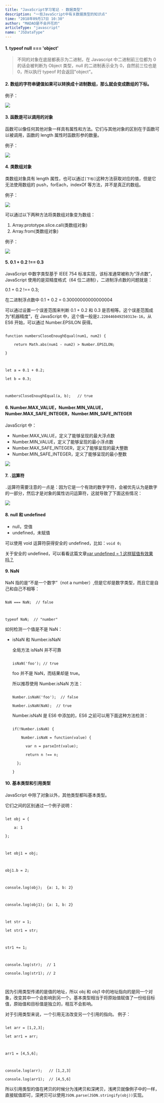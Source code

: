 ```yaml
---
title: "JavaScript学习笔记 - 数据类型"
description: "一些JavaScript中有关数据类型的知识点"
time: "2018年09月17日 10:30"
author: "MADAO是不会开花的"
articleType: "javascript"
name: "JSDataType"
---
```


#### 1. typeof null === 'object'

> 不同的对象在底层都表示为二进制，在 Javascript 中二进制前三位都为 0 的话会被判断为 Object 类型，null 的二进制表示全为 0，自然前三位也是 0，所以执行 typeof 时会返回"object"。

#### 2. 数组的字符串键值如果可以转换成十进制数组，那么就会变成数组的下标。

例子：

![](/articlesImages/javascript/dataType/image.png)

#### 3. 函数是可以调用的对象

函数可以像任何其他对象一样具有属性和方法。它们与其他对象的区别在于函数可以被调用，函数的 length 属性时函数形参的数量。

例子：

![](/articlesImages/javascript/dataType/image1.png)

#### 4. 类数组对象

类数组对象具有 length 属性，也可以通过`[下标]`这种方法获取对应的值，但是它无法使用数组的 push，forEach，indexOf 等方法，并不是真正的数组。

例子：

![](/articlesImages/javascript/dataType/image2.png)

可以通过以下两种方法将类数组对象变为数组：

1. Array.prototype.slice.call(类数组对象)
2. Array.from(类数组对象)

例子：

![](/articlesImages/javascript/dataType/image3.png)

#### 5. 0.1 + 0.2 !== 0.3

JavaScript 中数字类型基于 IEEE 754 标准实现，该标准通常被称为“浮点数”，JavaScript 使用的是双精度格式（64 位二进制），二进制浮点数的问题就是：

0.1 + 0.2 !== 0.3;

在二进制浮点数中 0.1 + 0.2 = 0.30000000000000004

可以通过设置一个误差范围来判断 0.1 + 0.2 和 0.3 是否相等。这个误差范围成为“机器精度”，在 JavaScript 中，这个值一般是`2.220446049250313e-16`，从 ES6 开始，可以通过 Number.EPSILON 获得。

```

function numbersCloseEnoughEqual(num1, num2) {

    return Math.abs(num1 - num2) > Number.EPSILON;

}



let a = 0.1 + 0.2;

let b = 0.3;



numbersCloseEnoughEqual(a, b);   // true

```

#### 6. Number.MAX_VALUE，Number.MIN_VALUE，Number.MAX_SAFE_INTEGER，Number.MIN_SAFE_INTEGER

JavaScript 中：

- Number.MAX_VALUE，定义了能够呈现的最大浮点数
- Number.MIN_VALUE，定义了能够呈现的最小浮点数
- Number.MAX_SAFE_INTEGER，定义了能够呈现的最大整数
- Number.MIN_SAFE_INTEGER，定义了能够呈现的最小整数

![](/articlesImages/javascript/dataType/image4.png)

#### 7. `.`运算符

`.`运算符需要注意的一点是：因为它是一个有效的数字字符，会被优先认为是数字的一部分，然后才是对象的属性访问运算符，这就导致了下面这些情况：

![](/articlesImages/javascript/dataType/image5.png)

#### 8. null 和 undefined

- null，空值
- undefined，未赋值

可以使用 void 运算符获得安全的 undefined，比如：`void 0;`

关于安全的 undefined，可以看看这篇文章[var undefined = 1 这样赋值有效果吗？](https://zhuanlan.zhihu.com/p/22345132)

#### 9. NaN

NaN 指的是“不是一个数字”（not a number）,但是它却是数字类型，而且它是自己和自己不相等：

```

NaN === NaN;  // false



typeof NaN;  // "number"

```

如何检测一个值是不是 NaN：

- isNaN 和 Number.isNaN

  全局方法 isNaN 并不可靠

  ```

  isNaN('foo'); // true

  ```

  foo 并不是 NaN，而结果却是 true。

  所以推荐使用 Number.isNaN 方法：

  ```

  Number.isNaN('foo');  // false

  Number.isNaN(NaN);  // true

  ```

  Number.isNaN 是 ES6 中添加的，ES6 之前可以用下面这种方法检测：

  ```

  if(!Number.isNaN) {

      Number.isNaN = function(value) {

        var n = parseInt(value);

        return n !== n;

    };

  }

  ```

#### 10. 基本类型和引用类型

JavaScript 中除了对象以外，其他类型都叫基本类型。

它们之间的区别通过一个例子说明：

```

let obj = {

    a: 1

};



let obj1 = obj;



obj1.b = 2;



console.log(obj);  {a: 1, b: 2}



console.log(obj1); {a: 1, b: 2}



let str = 1;

let str1 = str;



str1 += 1;



console.log(str);  // 1

console.log(str1); // 2



```

因为引用类型传递的是值的地址，所以 obj 和 obj1 中的地址指向的是同一个对象，改变其中一个会影响到另一个。基本类型相当于将原始值赋值了一份给目标值，原始值和目标值是独立的，相互不会影响。

对于引用类型来说，一个引用无法改变另一个引用的指向。
例子：

```

let arr = [1,2,3];

let arr1 = arr;



arr1 = [4,5,6];



console.log(arr);   // [1,2,3]

console.log(arr1);  // [4,5,6]

```

所以引用类型的值在拷贝的时候分为浅拷贝和深拷贝，浅拷贝就像例子中的一样，直接赋值即可，深拷贝可以使用`JSON.parse(JSON.stringify(obj))`实现。
